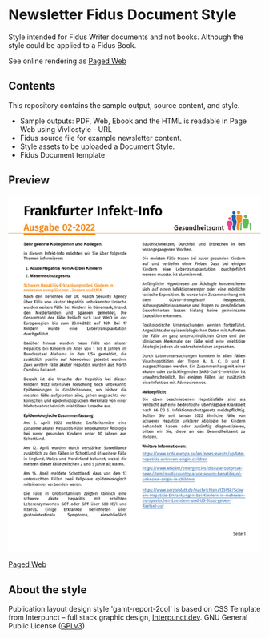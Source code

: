# Newsletter Fidus Document Style

Style intended for Fidus Writer documents and not books. Although the style could be applied to a Fidus Book.

See online rendering as [Paged Web](https://vivliostyle.org/viewer/#src=https://raw.githubusercontent.com/mrchristian/newsletter-document-style/main/sample-outputs/frankfurter-infektinfo.html/document.html)

## Contents

This repository contains the sample output, source content, and style.

  - Sample outputs: PDF, Web, Ebook and the HTML is readable in Page Web using Vivliostyle - URL
  - Fidus source file for example newsletter content.
  - Style assets to be uploaded a Document Style.
  - Fidus Document template

## Preview

![Newsletter](/sample-outputs/newsletter.jpg "Newsletter")  

[Paged Web](https://vivliostyle.org/viewer/#src=https://raw.githubusercontent.com/mrchristian/newsletter-document-style/main/sample-outputs/frankfurter-infektinfo.html/document.html)

## About the style

Publication layout design style 'gamt-report-2col' is based on CSS Template from Interpunct – full stack graphic design, [Interpunct.dev](https://interpunct.dev/). GNU General Public License ([GPLv3](https://www.gnu.org/licenses/gpl-3.0.html)).
